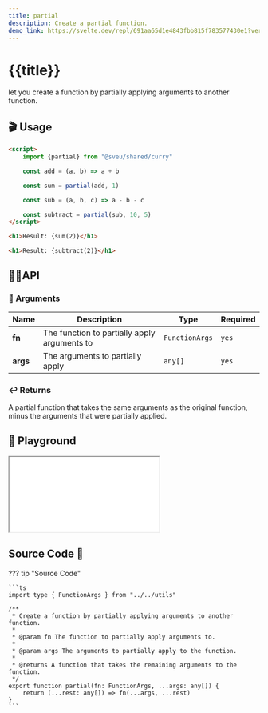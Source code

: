 ```yaml
---
title: partial
description: Create a partial function.
demo_link: https://svelte.dev/repl/691aa65d1e4843fbb815f783577430e1?version=3.55.1
---
```


# {{title}}

let you create a function by partially applying arguments to another function.

## 🎬 Usage

```html
<script>
    import {partial} from "@sveu/shared/curry"

    const add = (a, b) => a + b

    const sum = partial(add, 1)

    const sub = (a, b, c) => a - b - c

    const subtract = partial(sub, 10, 5)
</script>

<h1>Result: {sum(2)}</h1>

<h1>Result: {subtract(2)}</h1>
```

## 👩‍💻API

### 👻 Arguments

| Name                | Description                                  | Type                  | Required |
| ------------------- | -------------------------------------------- | --------------------- | -------- |
| **fn**              | The function to partially apply arguments to | `FunctionArgs`        | `yes`    |
| **args**            | The arguments to partially apply             | `any[]`               | `yes`    |

### ↩️ Returns

A partial function that takes the same arguments as the original function, minus the arguments that were partially applied.

## 🧪 Playground

<iframe class="h-120 w-full" src="{{demo_link}}"></iframe>

## Source Code 👀

??? tip "Source Code"

    ```ts
    import type { FunctionArgs } from "../../utils"

    /**
     * Create a function by partially applying arguments to another function.
     *
     * @param fn The function to partially apply arguments to.
     *
     * @param args The arguments to partially apply to the function.
     *
     * @returns A function that takes the remaining arguments to the function.
     */
    export function partial(fn: FunctionArgs, ...args: any[]) {
        return (...rest: any[]) => fn(...args, ...rest)
    }
    ```

